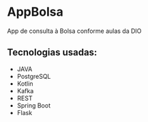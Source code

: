 # AppBolsa
App de consulta à Bolsa conforme aulas da DIO

## Tecnologias usadas:
- JAVA
- PostgreSQL
- Kotlin
- Kafka
- REST
- Spring Boot
- Flask
